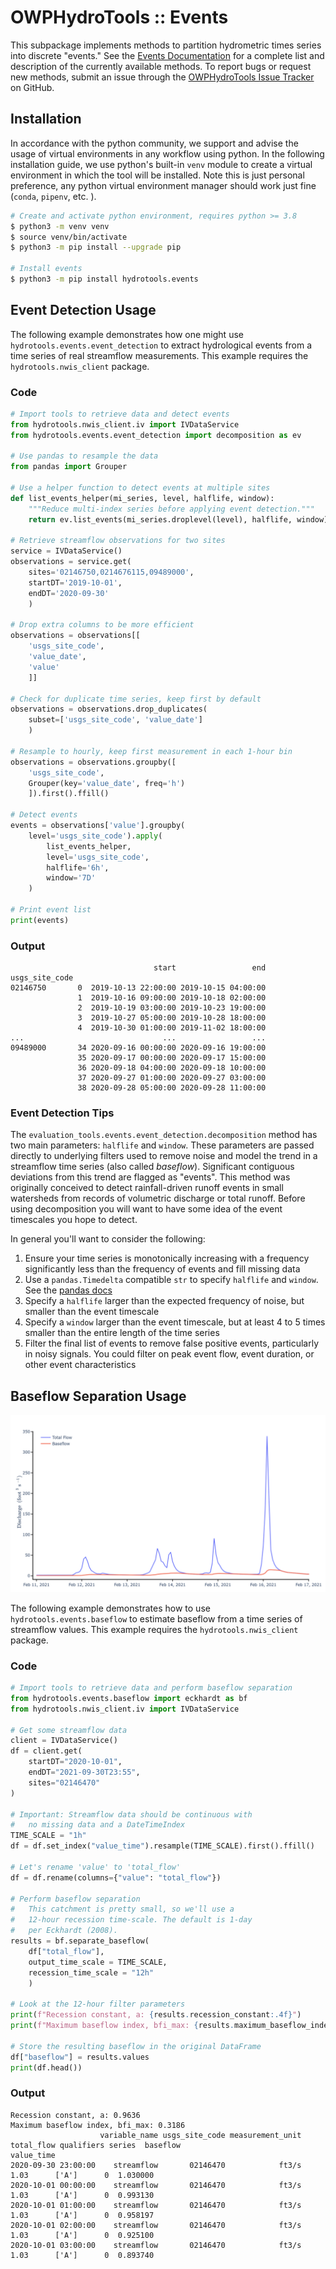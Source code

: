 # OWPHydroTools :: Events

This subpackage implements methods to partition hydrometric times series into discrete "events." See the [Events Documentation](https://noaa-owp.github.io/hydrotools/hydrotools.events.event_detection.html) for a complete list and description of the currently available methods. To report bugs or request new methods, submit an issue through the [OWPHydroTools Issue Tracker](https://github.com/NOAA-OWP/hydrotools/issues) on GitHub.

## Installation

In accordance with the python community, we support and advise the usage of virtual
environments in any workflow using python. In the following installation guide, we
use python's built-in `venv` module to create a virtual environment in which the
tool will be installed. Note this is just personal preference, any python virtual
environment manager should work just fine (`conda`, `pipenv`, etc. ).

```bash
# Create and activate python environment, requires python >= 3.8
$ python3 -m venv venv
$ source venv/bin/activate
$ python3 -m pip install --upgrade pip

# Install events
$ python3 -m pip install hydrotools.events
```

## Event Detection Usage

The following example demonstrates how one might use `hydrotools.events.event_detection` to extract hydrological events from a time series of real streamflow measurements. This example requires the `hydrotools.nwis_client` package.

### Code
```python
# Import tools to retrieve data and detect events
from hydrotools.nwis_client.iv import IVDataService
from hydrotools.events.event_detection import decomposition as ev

# Use pandas to resample the data
from pandas import Grouper

# Use a helper function to detect events at multiple sites
def list_events_helper(mi_series, level, halflife, window):
    """Reduce multi-index series before applying event detection."""
    return ev.list_events(mi_series.droplevel(level), halflife, window)

# Retrieve streamflow observations for two sites
service = IVDataService()
observations = service.get(
    sites='02146750,0214676115,09489000', 
    startDT='2019-10-01', 
    endDT='2020-09-30'
    )

# Drop extra columns to be more efficient
observations = observations[[
    'usgs_site_code', 
    'value_date', 
    'value'
    ]]

# Check for duplicate time series, keep first by default
observations = observations.drop_duplicates(
    subset=['usgs_site_code', 'value_date']
    )

# Resample to hourly, keep first measurement in each 1-hour bin
observations = observations.groupby([
    'usgs_site_code',
    Grouper(key='value_date', freq='h')
    ]).first().ffill()

# Detect events
events = observations['value'].groupby(
    level='usgs_site_code').apply(
        list_events_helper, 
        level='usgs_site_code', 
        halflife='6h', 
        window='7D'
    )

# Print event list    
print(events)
```

### Output
```console
                                start                 end
usgs_site_code                                           
02146750       0  2019-10-13 22:00:00 2019-10-15 04:00:00
               1  2019-10-16 09:00:00 2019-10-18 02:00:00
               2  2019-10-19 03:00:00 2019-10-23 19:00:00
               3  2019-10-27 05:00:00 2019-10-28 18:00:00
               4  2019-10-30 01:00:00 2019-11-02 18:00:00
...                               ...                 ...
09489000       34 2020-09-16 00:00:00 2020-09-16 19:00:00
               35 2020-09-17 00:00:00 2020-09-17 15:00:00
               36 2020-09-18 04:00:00 2020-09-18 10:00:00
               37 2020-09-27 01:00:00 2020-09-27 03:00:00
               38 2020-09-28 05:00:00 2020-09-28 11:00:00
```

### Event Detection Tips
The `evaluation_tools.events.event_detection.decomposition` method has two main parameters: `halflife` and `window`. These parameters are passed directly to underlying filters used to remove noise and model the trend in a streamflow time series (also called *baseflow*). Significant contiguous deviations from this trend are flagged as "events". This method was originally conceived to detect rainfall-driven runoff events in small watersheds from records of volumetric discharge or total runoff. Before using decomposition you will want to have some idea of the event timescales you hope to detect.

In general you'll want to consider the following:

1. Ensure your time series is monotonically increasing with a frequency significantly less than the frequency of events and fill missing data
2. Use a `pandas.Timedelta` compatible `str` to specify `halflife` and `window`. See the [pandas docs](https://pandas.pydata.org/pandas-docs/stable/reference/api/pandas.Timedelta.html)
3. Specify a `halflife` larger than the expected frequency of noise, but smaller than the event timescale
4. Specify a `window` larger than the event timescale, but at least 4 to 5 times smaller than the entire length of the time series
5. Filter the final list of events to remove false positive events, particularly in noisy signals. You could filter on peak event flow, event duration, or other event characteristics

## Baseflow Separation Usage

![Baseflow Hydrograph](https://raw.githubusercontent.com/NOAA-OWP/hydrotools/main/docs/baseflow_hydrograph.png)

The following example demonstrates how to use `hydrotools.events.baseflow` to estimate baseflow from a time series of streamflow values. This example requires the `hydrotools.nwis_client` package.

### Code
```python
# Import tools to retrieve data and perform baseflow separation
from hydrotools.events.baseflow import eckhardt as bf
from hydrotools.nwis_client.iv import IVDataService

# Get some streamflow data
client = IVDataService()
df = client.get(
    startDT="2020-10-01",
    endDT="2021-09-30T23:55",
    sites="02146470"
)

# Important: Streamflow data should be continuous with
#   no missing data and a DateTimeIndex
TIME_SCALE = "1h"
df = df.set_index("value_time").resample(TIME_SCALE).first().ffill()

# Let's rename 'value' to 'total_flow'
df = df.rename(columns={"value": "total_flow"})

# Perform baseflow separation
#   This catchment is pretty small, so we'll use a
#   12-hour recession time-scale. The default is 1-day
#   per Eckhardt (2008).
results = bf.separate_baseflow(
    df["total_flow"],
    output_time_scale = TIME_SCALE,
    recession_time_scale = "12h"
    )

# Look at the 12-hour filter parameters
print(f"Recession constant, a: {results.recession_constant:.4f}")
print(f"Maximum baseflow index, bfi_max: {results.maximum_baseflow_index:.4f}")

# Store the resulting baseflow in the original DataFrame
df["baseflow"] = results.values
print(df.head())
```

### Output
```console
Recession constant, a: 0.9636
Maximum baseflow index, bfi_max: 0.3186
                    variable_name usgs_site_code measurement_unit  total_flow qualifiers series  baseflow
value_time                                                                                               
2020-09-30 23:00:00    streamflow       02146470            ft3/s        1.03      ['A']      0  1.030000
2020-10-01 00:00:00    streamflow       02146470            ft3/s        1.03      ['A']      0  0.993130
2020-10-01 01:00:00    streamflow       02146470            ft3/s        1.03      ['A']      0  0.958197
2020-10-01 02:00:00    streamflow       02146470            ft3/s        1.03      ['A']      0  0.925100
2020-10-01 03:00:00    streamflow       02146470            ft3/s        1.03      ['A']      0  0.893740
```
